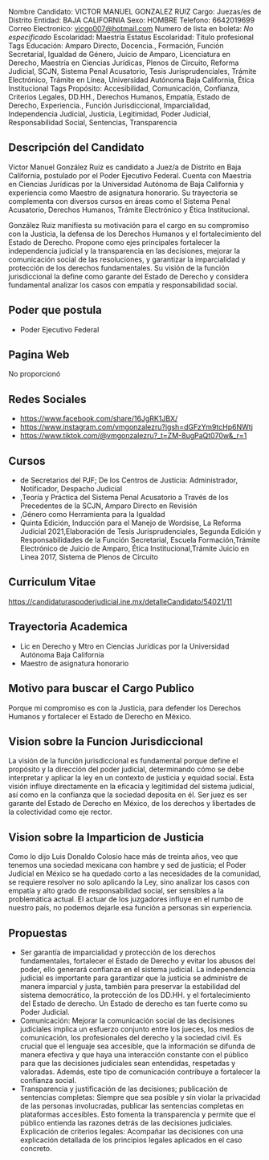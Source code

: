 Nombre Candidato: VICTOR MANUEL GONZALEZ RUIZ
Cargo: Juezas/es de Distrito
Entidad: BAJA CALIFORNIA
Sexo: HOMBRE
Telefono: 6642019699
Correo Electronico: vicgo007@hotmail.com
Numero de lista en boleta: *No especificado*
Escolaridad: Maestría
Estatus Escolaridad: Título profesional
Tags Educación: Amparo Directo, Docencia., Formación, Función Secretarial, Igualdad de Género, Juicio de Amparo, Licenciatura en Derecho, Maestría en Ciencias Jurídicas, Plenos de Circuito, Reforma Judicial, SCJN, Sistema Penal Acusatorio, Tesis Jurisprudenciales, Trámite Electrónico, Trámite en Línea, Universidad Autónoma Baja California, Ética Institucional
Tags Propósito: Accesibilidad, Comunicación, Confianza, Criterios Legales, DD.HH., Derechos Humanos, Empatía, Estado de Derecho, Experiencia., Función Jurisdiccional, Imparcialidad, Independencia Judicial, Justicia, Legitimidad, Poder Judicial, Responsabilidad Social, Sentencias, Transparencia


## Descripción del Candidato 

Víctor Manuel González Ruiz es candidato a Juez/a de Distrito en Baja California, postulado por el Poder Ejecutivo Federal. Cuenta con Maestría en Ciencias Jurídicas por la Universidad Autónoma de Baja California y experiencia como Maestro de asignatura honorario. Su trayectoria se complementa con diversos cursos en áreas como el Sistema Penal Acusatorio, Derechos Humanos, Trámite Electrónico y Ética Institucional.

González Ruiz manifiesta su motivación para el cargo en su compromiso con la Justicia, la defensa de los Derechos Humanos y el fortalecimiento del Estado de Derecho. Propone como ejes principales fortalecer la independencia judicial y la transparencia en las decisiones, mejorar la comunicación social de las resoluciones, y garantizar la imparcialidad y protección de los derechos fundamentales. Su visión de la función jurisdiccional la define como garante del Estado de Derecho y considera fundamental analizar los casos con empatía y responsabilidad social.


## Poder que postula

- Poder Ejecutivo Federal


## Pagina Web

No proporcionó


## Redes Sociales

- https://www.facebook.com/share/16JgRK1JBX/
- https://www.instagram.com/vmgonzalezru?igsh=dGFzYm9tcHp6NWtj
- https://www.tiktok.com/@vmgonzalezru?_t=ZM-8ugPaQt070w&_r=1


## Cursos

- de Secretarios del PJF; De los Centros de Justicia: Administrador, Notificador, Despacho Judicial
- ,Teoría y Práctica del Sistema Penal Acusatorio a Través de los Precedentes de la SCJN, Amparo Directo en Revisión
- ,Género como Herramienta para la Igualdad
- Quinta Edición, Inducción para el Manejo de Wordsise, La Reforma Judicial 2021,Elaboración de Tesis Jurisprudenciales, Segunda Edición y Responsabilidades de la Función Secretarial, Escuela Formación,Trámite Electrónico de Juicio de Amparo, Ética Institucional,Trámite Juicio en Línea 2017, Sistema de Plenos de Circuito


## Curriculum Vitae

https://candidaturaspoderjudicial.ine.mx/detalleCandidato/54021/11


## Trayectoria Academica

- Lic en Derecho y Mtro en Ciencias Jurídicas por la Universidad Autónoma Baja California
- Maestro de asignatura honorario


## Motivo para buscar el Cargo Publico

Porque mi compromiso es con la Justicia, para defender los Derechos Humanos y fortalecer el Estado de Derecho en México.


## Vision sobre la Funcion Jurisdiccional

La visión de la función jurisdiccional es fundamental porque define el propósito y la dirección del poder judicial, determinando cómo se debe interpretar y aplicar la ley en un contexto de justicia y equidad social. Esta visión influye directamente en la eficacia y legitimidad del sistema judicial, así como en la confianza que la sociedad deposita en él. Ser juez es ser garante del Estado de Derecho en México, de los derechos y libertades de la colectividad como eje rector.


## Vision sobre la Imparticion de Justicia

Como lo dijo Luis Donaldo Colosio hace más de treinta años, veo que tenemos una sociedad mexicana con hambre y sed de justicia; el Poder Judicial en México se ha quedado corto a las necesidades de la comunidad, se requiere resolver no solo aplicando la Ley, sino analizar los casos con empatía y alto grado de responsabilidad social, ser sensibles a la problemática actual. El actuar de los juzgadores influye en el rumbo de nuestro país, no podemos dejarle esa función a personas sin experiencia.


## Propuestas

- Ser garantía de imparcialidad y protección de los derechos fundamentales, fortalecer el Estado de Derecho y evitar los abusos del poder, ello generará confianza en el sistema judicial. La independencia judicial es importante para garantizar que la justicia se administre de manera imparcial y justa, también para preservar la estabilidad del sistema democrático, la protección de los DD.HH. y el fortalecimiento del Estado de derecho. Un Estado de derecho es tan fuerte como su Poder Judicial.
- Comunicación: Mejorar la comunicación social de las decisiones judiciales implica un esfuerzo conjunto entre los jueces, los medios de comunicación, los profesionales del derecho y la sociedad civil. Es crucial que el lenguaje sea accesible, que la información se difunda de manera efectiva y que haya una interacción constante con el público para que las decisiones judiciales sean entendidas, respetadas y valoradas. Además, este tipo de comunicación contribuye a fortalecer la confianza social.
- Transparencia y justificación de las decisiones; publicación de sentencias completas: Siempre que sea posible y sin violar la privacidad de las personas involucradas, publicar las sentencias completas en plataformas accesibles. Esto fomenta la transparencia y permite que el público entienda las razones detrás de las decisiones judiciales. Explicación de criterios legales: Acompañar las decisiones con una explicación detallada de los principios legales aplicados en el caso concreto.

